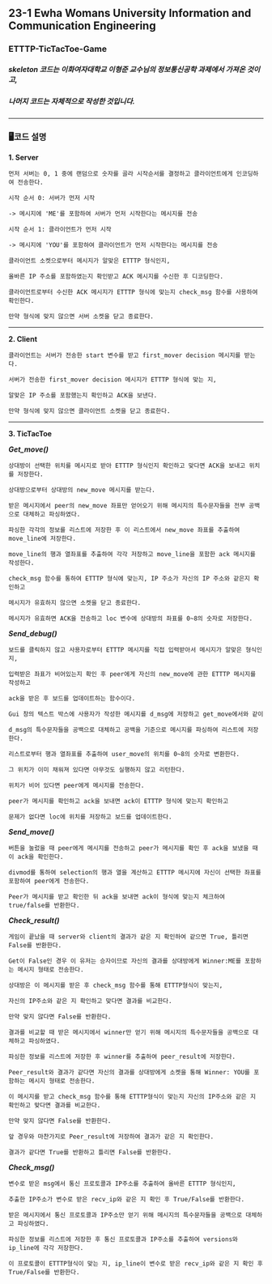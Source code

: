 ## 23-1 Ewha Womans University Information and Communication Engineering 

### ETTTP-TicTacToe-Game
##### skeleton 코드는 이화여자대학교 이형준 교수님의 정보통신공학 과제에서 가져온 것이고, 

##### 나머지 코드는 자체적으로 작성한 것입니다. 
---
### 🖥코드 설명
**1. Server**

    먼저 서버는 0, 1 중에 랜덤으로 숫자를 골라 시작순서를 결정하고 클라이언트에게 인코딩하여 전송한다.
   
    시작 순서 0: 서버가 먼저 시작 
    
    -> 메시지에 'ME'를 포함하여 서버가 먼저 시작한다는 메시지를 전송
   
    시작 순서 1: 클라이언트가 먼저 시작 
    
    -> 메시지에 'YOU'를 포함하여 클라이언트가 먼저 시작한다는 메시지를 전송
   
    클라이언트 소켓으로부터 메시지가 알맞은 ETTTP 형식인지, 
    
    올바른 IP 주소를 포함하였는지 확인받고 ACK 메시지를 수신한 후 디코딩한다.
   
    클라이언트로부터 수신한 ACK 메시지가 ETTTP 형식에 맞는지 check_msg 함수를 사용하여 확인한다.
   
    만약 형식에 맞지 않으면 서버 소켓을 닫고 종료한다.

---

**2. Client**

    클라이언트는 서버가 전송한 start 변수를 받고 first_mover decision 메시지를 받는다.

    서버가 전송한 first_mover decision 메시지가 ETTTP 형식에 맞는 지, 
    
    알맞은 IP 주소를 포함했는지 확인하고 ACK을 보낸다.

    만약 형식에 맞지 않으면 클라이언트 소켓을 닫고 종료한다.
   
---

**3. TicTacToe**

***Get_move()***
    
    상대방이 선택한 위치를 메시지로 받아 ETTTP 형식인지 확인하고 맞다면 ACK을 보내고 위치를 저장한다.

    상대방으로부터 상대방의 new_move 메시지를 받는다.
    
    받은 메시지에서 peer의 new_move 좌표만 얻어오기 위해 메시지의 특수문자들을 전부 공백으로 대체하고 파싱하였다.
    
    파싱한 각각의 정보를 리스트에 저장한 후 이 리스트에서 new_move 좌표를 추출하여 move_line에 저장한다.
    
    move_line의 행과 열좌표를 추출하여 각각 저장하고 move_line을 포함한 ack 메시지를 작성한다.
    
    check_msg 함수를 통하여 ETTTP 형식에 맞는지, IP 주소가 자신의 IP 주소와 같은지 확인하고

    메시지가 유효하지 않으면 소켓을 닫고 종료한다.

    메시지가 유효하면 ACK을 전송하고 loc 변수에 상대방의 좌표를 0~8의 숫자로 저장한다.

***Send_debug()***

    보드를 클릭하지 않고 사용자로부터 ETTTP 메시지를 직접 입력받아서 메시지가 알맞은 형식인지,

    입력받은 좌표가 비어있는지 확인 후 peer에게 자신의 new_move에 관한 ETTTP 메시지를 작성하고 
    
    ack을 받은 후 보드를 업데이트하는 함수이다.

    Gui 창의 텍스트 박스에 사용자가 작성한 메시지를 d_msg에 저장하고 get_move에서와 같이

    d_msg의 특수문자들을 공백으로 대체하고 공백을 기준으로 메시지를 파싱하여 리스트에 저장한다.

    리스트로부터 행과 열좌표를 추출하여 user_move의 위치를 0~8의 숫자로 변환한다.

    그 위치가 이미 채워져 있다면 아무것도 실행하지 않고 리턴한다.

    위치가 비어 있다면 peer에게 메시지를 전송한다.

    peer가 메시지를 확인하고 ack을 보내면 ack이 ETTTP 형식에 맞는지 확인하고 
    
    문제가 없다면 loc에 위치를 저장하고 보드를 업데이트한다.

***Send_move()***

    버튼을 눌렀을 때 peer에게 메시지를 전송하고 peer가 메시지를 확인 후 ack을 보냈을 때 이 ack을 확인한다.

    divmod를 통하여 selection의 행과 열을 계산하고 ETTTP 메시지에 자신이 선택한 좌표를 포함하여 peer에게 전송한다.

    Peer가 메시지를 받고 확인한 뒤 ack을 보내면 ack이 형식에 맞는지 체크하여 true/false를 반환한다.

   
***Check_result()***
      
    게임이 끝났을 때 server와 client의 결과가 같은 지 확인하여 같으면 True, 틀리면 False를 반환한다.

    Get이 False인 경우 이 유저는 승자이므로 자신의 결과를 상대방에게 Winner:ME를 포함하는 메시지 형태로 전송한다.
   
    상대방은 이 메시지를 받은 후 check_msg 함수를 통해 ETTTP형식이 맞는지, 
    
    자신의 IP주소와 같은 지 확인하고 맞다면 결과를 비교한다.

    만약 맞지 않다면 False를 반환한다.

    결과를 비교할 때 받은 메시지에서 winner만 얻기 위해 메시지의 특수문자들을 공백으로 대체하고 파싱하였다.

    파싱한 정보를 리스트에 저장한 후 winner를 추출하여 peer_result에 저장한다.

    Peer_result와 결과가 같다면 자신의 결과를 상대방에게 소켓을 통해 Winner: YOU를 포함하는 메시지 형태로 전송한다.

    이 메시지를 받고 check_msg 함수를 통해 ETTTP형식이 맞는지 자신의 IP주소와 같은 지 확인하고 맞다면 결과를 비교한다.

    만약 맞지 않다면 False를 반환한다.

    앞 경우와 마찬가지로 Peer_result에 저장하여 결과가 같은 지 확인한다.

    결과가 같다면 True를 반환하고 틀리면 False를 반환한다.

***Check_msg()***

    변수로 받은 msg에서 통신 프로토콜과 IP주소를 추출하여 올바른 ETTTP 형식인지,

    추출한 IP주소가 변수로 받은 recv_ip와 같은 지 확인 후 True/False를 반환한다.
 
    받은 메시지에서 통신 프로토콜과 IP주소만 얻기 위해 메시지의 특수문자들을 공백으로 대체하고 파싱하였다.

    파싱한 정보를 리스트에 저장한 후 통신 프로토콜과 IP주소를 추출하여 versions와 ip_line에 각각 저장한다.

    이 프로토콜이 ETTTP형식이 맞는 지, ip_line이 변수로 받은 recv_ip와 같은 지 확인 후 True/False를 반환한다.


    
